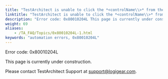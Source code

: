 ```yaml
--- 
title: "TestArchitect is unable to click the *<controlName\\>* from the given control. Please check if the *<controlName\\>*, which resides in the *<windowName\\>*, is disabled."
linktitle: "TestArchitect is unable to click the *<controlName\\>* from the given control. Please check if the *<controlName\\>*, which resides in the *<windowName\\>*, is disabled."
description: "Error code: 0x80010204L This page is currently under construction. Please contact TestArchitect Support at support@logigear.com ."
weight: 69
aliases: 
    - /TA_FAQ/Topics/0x80010204L-1.html
keywords: "automation errors, 0x80010204L"
---
```


Error code: 0x80010204L

This page is currently under construction.

Please contact TestArchitect Support at [support@logigear.com](mailto:support@logigear.com).




